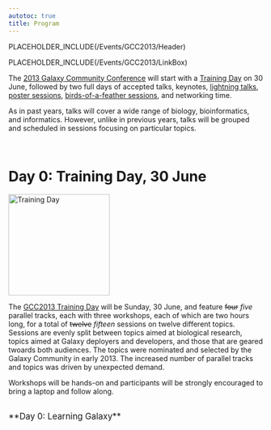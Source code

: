 ```yaml
---
autotoc: true
title: Program
---
```

PLACEHOLDER_INCLUDE(/Events/GCC2013/Header)



PLACEHOLDER_INCLUDE(/Events/GCC2013/LinkBox)

<div class='right'></div>

The [2013 Galaxy Community Conference](/src/events/GCC2013/index.md) will start with a [Training Day](../TrainingDay) on 30 June, followed by two full days of accepted talks, keynotes, [lightning talks](../Lightning), [poster sessions](/Events/GCC2013/Abstracts#poster-abstracts), [birds-of-a-feather sessions](/src/events/GCC2013/BoF/index.md), and networking time.

As in past years, talks will cover a wide range of biology, bioinformatics, and informatics.  However, unlike in previous years, talks will be grouped and scheduled in sessions focusing on particular topics.

<br />

# Day 0: Training Day, 30 June

<div class='left'><a href='/Events/GCC2013/TrainingDay'><img src='/Images/Logos/GCC2013TrainingDayLogo300.png' alt='Training Day' width="200" /></a></div>

The [GCC2013 Training Day](/src/events/GCC2013/TrainingDay/index.md) will be Sunday, 30 June, and feature ~~four~~ *five* parallel tracks, each with three workshops, each of which are two hours long, for a total of ~~twelve~~ *fifteen* sessions on twelve different topics.  Sessions are evenly split between topics aimed at biological research, topics aimed at Galaxy deployers and developers, and those that are geared twoards both audiences.  The topics were nominated and selected by the Galaxy Community in early 2013. The increased number of parallel tracks and topics was driven by unexpected demand.

Workshops will be hands-on and participants will be strongly encouraged to bring a laptop and follow along.

<div class='center'><br /><span style="font-size: larger;">**Day 0: Learning Galaxy**</span><br /></div>

